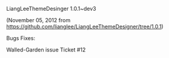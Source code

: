 LiangLeeThemeDesinger 1.0.1~dev3

(November 05, 2012 from https://github.com/lianglee/LiangLeeThemeDesigner/tree/1.0.1)

Bugs Fixes:

Walled-Garden issue Ticket #12
